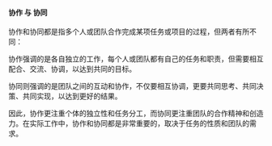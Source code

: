 #### 协作 与 协同

协作和协同都是指多个人或团队合作完成某项任务或项目的过程，但两者有所不同：

协作强调的是各自独立的工作，每个人或团队都有自己的任务和职责，但需要相互配合、交流、协调，以达到共同的目标。

协同则强调的是团队之间的互动和协作，不仅要相互协调，更要共同思考、共同决策、共同实现，以达到更好的结果。

因此，协作更注重个体的独立性和任务分工，而协同更注重团队的合作精神和创造力。在实际工作中，协作和协同都是非常重要的，取决于任务的性质和团队的需求。
